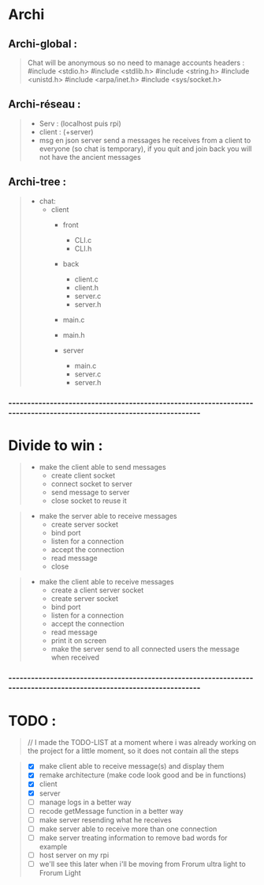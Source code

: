 # Archi
## Archi-global :
> Chat will be anonymous so no need to manage accounts
> headers :
#include <stdio.h>
#include <stdlib.h>
#include <string.h>
#include <unistd.h>
#include <arpa/inet.h>
#include <sys/socket.h>


## Archi-réseau :
> - Serv : (localhost puis rpi)
> - client : (+server)
> - msg en json
> server send a messages he receives from a client to everyone (so chat is temporary), if you quit and join back you will not have the ancient messages

## Archi-tree :
> - chat:
>    - client
>      - front 
>        - CLI.c
>        - CLI.h
>      - back
>        - client.c
>        - client.h
>        - server.c
>        - server.h
>      - main.c
>      - main.h
>      
>      - server
>        - main.c
>        - server.c
>        - server.h

### --------------------------------------------------------------------------------------------------------------------

# Divide to win :
> - make the client able to send messages
>   - create client socket
>   - connect socket to server
>   - send message to server
>   - close socket to reuse it

> - make the server able to receive messages
>   - create server socket
>   - bind port
>   - listen for a connection
>   - accept the connection
>   - read message
>   - close

> - make the client able to receive messages
>   - create a client server socket
>   - create server socket
>   - bind port
>   - listen for a connection
>   - accept the connection
>   - read message
>   - print it on screen
>   - make the server send to all connected users the message when received

### --------------------------------------------------------------------------------------------------------------------

# TODO :
> // I made the TODO-LIST at a moment where i was already working on the project for a little moment, so it does not contain all the steps

> - [X] make client able to receive message(s) and display them
> - [X] remake architecture (make code look good and be in functions)
>  - [X] client
>  - [X] server
> - [ ] manage logs in a better way
> - [ ] recode getMessage function in a better way
> - [ ] make server resending what he receives
> - [ ] make server able to receive more than one connection
> - [ ] make server treating information to remove bad words for example
> - [ ] host server on my rpi
> - [ ] we'll see this later when i'll be moving from Frorum ultra light to Frorum Light
